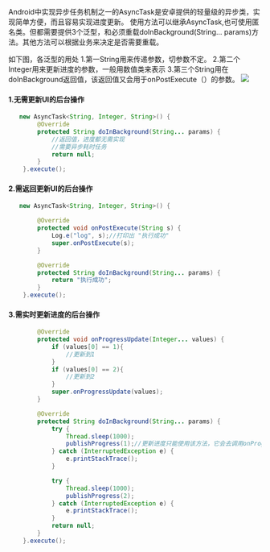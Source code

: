 Android中实现异步任务机制之一的AsyncTask是安卓提供的轻量级的异步类，实现简单方便，而且容易实现进度更新。
使用方法可以继承AsyncTask,也可使用匿名类。但都需要提供3个泛型，和必须重载doInBackground(String... params)方法。其他方法可以根据业务来决定是否需要重载。

如下图，各泛型的用处
1.第一String用来传递参数，切参数不定。
2.第二个Integer用来更新进度的参数，一般用数值类来表示
3.第三个String用在doInBackground返回值，该返回值又会用于onPostExecute（）的参数。
![](http://osswb.oss-cn-shanghai.aliyuncs.com/image/20160314233037.jpg)

#### 1.无需更新UI的后台操作
```java
   new AsyncTask<String, Integer, String>() {
        @Override
        protected String doInBackground(String... params) {
            //返回值，进度都无需实现
            //需要异步耗时任务
            return null;
        }
    }.execute();
```

#### 2.需返回更新UI的后台操作
```java
   new AsyncTask<String, Integer, String>() {

        @Override
        protected void onPostExecute(String s) {
            Log.e("log", s);//打印出 "执行成功"
            super.onPostExecute(s);
        }

        @Override
        protected String doInBackground(String... params) {
            return "执行成功";
        }
    }.execute();
```

#### 3.需实时更新进度的后台操作

```java
        @Override
        protected void onProgressUpdate(Integer... values) {
            if (values[0] == 1){
                //更新到1
            }
            if (values[0] == 2){
                //更新到2
            }
            super.onProgressUpdate(values);
        }

        @Override
        protected String doInBackground(String... params) {
            try {
                Thread.sleep(1000);
                publishProgress(1);//更新进度只能使用该方法，它会去调用onProgressUpdate()
            } catch (InterruptedException e) {
                e.printStackTrace();
            }

            try {
                Thread.sleep(1000);
                publishProgress(2);
            } catch (InterruptedException e) {
                e.printStackTrace();
            }
            return null;
        }
    }.execute();
```